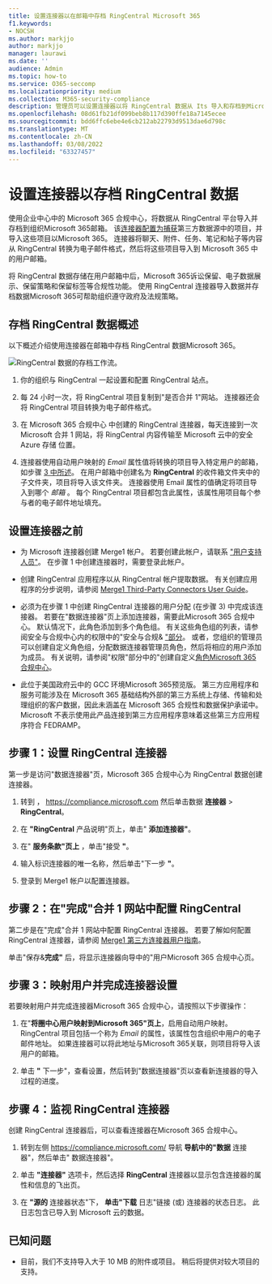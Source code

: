 ```yaml
---
title: 设置连接器以在邮箱中存档 RingCentral Microsoft 365
f1.keywords:
- NOCSH
ms.author: markjjo
author: markjjo
manager: laurawi
ms.date: ''
audience: Admin
ms.topic: how-to
ms.service: O365-seccomp
ms.localizationpriority: medium
ms.collection: M365-security-compliance
description: 管理员可以设置连接器以将 RingCentral 数据从 Its 导入和存档到Microsoft 365。 通过此连接器，可以在 Microsoft 365 中存档来自第三方数据源Microsoft 365。 在存档此数据后，可以使用合规性功能（如合法保留、电子数据展示和保留策略）管理第三方数据。
ms.openlocfilehash: 08d61fb21df099beb8b117d390ffe18a7145ecee
ms.sourcegitcommit: bdd6ffc6ebe4e6cb212ab22793d9513dae6d798c
ms.translationtype: MT
ms.contentlocale: zh-CN
ms.lasthandoff: 03/08/2022
ms.locfileid: "63327457"
---
```

# <a name="set-up-a-connector-to-archive-ringcentral-data"></a>设置连接器以存档 RingCentral 数据

使用企业中心中的 Microsoft 365 合规中心，将数据从 RingCentral 平台导入并存档到组织Microsoft 365邮箱。 该[连接器配置为捕获](https://www.veritas.com/insights/merge1/ringcentral)第三方数据源中的项目，并导入这些项目以Microsoft 365。 连接器将聊天、附件、任务、笔记和帖子等内容从 RingCentral 转换为电子邮件格式，然后将这些项目导入到 Microsoft 365 中的用户邮箱。

将 RingCentral 数据存储在用户邮箱中后，Microsoft 365诉讼保留、电子数据展示、保留策略和保留标签等合规性功能。 使用 RingCentral 连接器导入数据并存档数据Microsoft 365可帮助组织遵守政府及法规策略。

## <a name="overview-of-archiving-ringcentral-data"></a>存档 RingCentral 数据概述

以下概述介绍使用连接器在邮箱中存档 RingCentral 数据Microsoft 365。

![RingCentral 数据的存档工作流。](../media/RingCentralConnectorWorkflow.png)

1. 你的组织与 RingCentral 一起设置和配置 RingCentral 站点。

2. 每 24 小时一次，将 RingCentral 项目复制到"是否合并 1"网站。 连接器还会将 RingCentral 项目转换为电子邮件格式。

3. 在 Microsoft 365 合规中心 中创建的 RingCentral 连接器，每天连接到一次 Microsoft 合并 1 网站，将 RingCentral 内容传输至 Microsoft 云中的安全 Azure 存储 位置。

4. 连接器使用自动用户映射的 *Email* 属性值将转换的项目导入特定用户的邮箱，如步骤 [3 中所述](#step-3-map-users-and-complete-the-connector-setup)。 在用户邮箱中创建名为 **RingCentral** 的收件箱文件夹中的子文件夹，项目将导入该文件夹。 连接器使用 Email 属性的值确定将项目导入到哪个 *邮箱* 。 每个 RingCentral 项目都包含此属性，该属性用项目每个参与者的电子邮件地址填充。

## <a name="before-you-set-up-a-connector"></a>设置连接器之前

- 为 Microsoft 连接器创建 Merge1 帐户。 若要创建此帐户，请联系 ["用户支持人员"](https://www.veritas.com/form/requestacall/ms-connectors-contact)。 在步骤 1 中创建连接器时，需要登录此帐户。

- 创建 RingCentral 应用程序以从 RingCentral 帐户提取数据。 有关创建应用程序的分步说明，请参阅 [Merge1 Third-Party Connectors User Guide](https://docs.ms.merge1.globanetportal.com/Merge1%20Third-Party%20Connectors%20RingCentral%20User%20Guide.pdf)。

- 必须为在步骤 1 中创建 RingCentral 连接器的用户分配 (在步骤 3) 中完成该连接器。 若要在"数据连接器"页上添加连接器，需要此Microsoft 365 合规中心。 默认情况下，此角色添加到多个角色组。 有关这些角色组的列表，请参阅安全与合规中心内的权限中的"安全与合规& ["部分](../security/office-365-security/permissions-in-the-security-and-compliance-center.md#roles-in-the-security--compliance-center)。 或者，您组织的管理员可以创建自定义角色组，分配数据连接器管理员角色，然后将相应的用户添加为成员。 有关说明，请参阅"权限"部分中的"创建自定义[角色Microsoft 365 合规中心](microsoft-365-compliance-center-permissions.md#create-a-custom-role-group)。

- 此位于美国政府云中的 GCC 环境Microsoft 365预览版。 第三方应用程序和服务可能涉及在 Microsoft 365 基础结构外部的第三方系统上存储、传输和处理组织的客户数据，因此未涵盖在 Microsoft 365 合规性和数据保护承诺中。 Microsoft 不表示使用此产品连接到第三方应用程序意味着这些第三方应用程序符合 FEDRAMP。

## <a name="step-1-set-up-the-ringcentral-connector"></a>步骤 1：设置 RingCentral 连接器

第一步是访问"数据连接器"页，Microsoft 365 合规中心为 RingCentral 数据创建连接器。

1. 转到 ， <https://compliance.microsoft.com> 然后单击数据 **连接器** > **RingCentral**。

2. 在 **"RingCentral** 产品说明"页上，单击" **添加连接器"**。

3. 在" **服务条款"页上** ，单击"接受 **"**。

4. 输入标识连接器的唯一名称，然后单击"下一步 **"**。

5. 登录到 Merge1 帐户以配置连接器。

## <a name="step-2-configure-the-ringcentral-on-the-veritas-merge1-site"></a>步骤 2：在"完成"合并 1 网站中配置 RingCentral

第二步是在"完成"合并 1 网站中配置 RingCentral 连接器。 若要了解如何配置 RingCentral 连接器，请参阅 [Merge1 第三方连接器用户指南](https://docs.ms.merge1.globanetportal.com/Merge1%20Third-Party%20Connectors%20RingCentral%20User%20Guide.pdf)。

单击"保存&**完成"** 后，将显示连接器向导中的"用户Microsoft 365 合规中心页。

## <a name="step-3-map-users-and-complete-the-connector-setup"></a>步骤 3：映射用户并完成连接器设置

若要映射用户并完成连接器Microsoft 365 合规中心，请按照以下步骤操作：

1. 在"**将圈中心用户映射到Microsoft 365"页上**，启用自动用户映射。 RingCentral 项目包括一个称为 *Email* 的属性，该属性包含组织中用户的电子邮件地址。 如果连接器可以将此地址与Microsoft 365关联，则项目将导入该用户的邮箱。

2. 单击 **"** 下一步"，查看设置，然后转到"数据连接器"页以查看新连接器的导入过程的进度。

## <a name="step-4-monitor-the-ringcentral-connector"></a>步骤 4：监视 RingCentral 连接器

创建 RingCentral 连接器后，可以查看连接器在Microsoft 365 合规中心。

1. 转到左侧 <https://compliance.microsoft.com/> 导航 **导航中的"数据** 连接器"，然后单击" 数据连接器"。

2. 单击 **"连接器"** 选项卡，然后选择 **RingCentral** 连接器以显示包含连接器的属性和信息的飞出页。

3. 在 **"源的** 连接器状态"下， **单击"下载** 日志"链接 (或) 连接器的状态日志。 此日志包含已导入到 Microsoft 云的数据。

## <a name="known-issues"></a>已知问题

- 目前，我们不支持导入大于 10 MB 的附件或项目。 稍后将提供对较大项目的支持。
